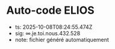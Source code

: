 # Auto-code ELIOS
- ts: 2025-10-08T08:24:55.474Z
- sig: ∞.je.toi.nous.432.528
- note: fichier généré automatiquement